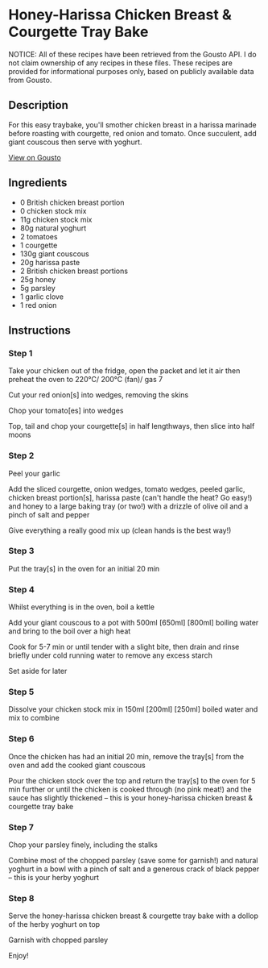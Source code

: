 # Honey-Harissa Chicken Breast & Courgette Tray Bake

NOTICE: All of these recipes have been retrieved from the Gousto API. I do not claim ownership of any recipes in these files. These recipes are provided for informational purposes only, based on publicly available data from Gousto.

## Description

For this easy traybake, you'll smother chicken breast in a harissa marinade before roasting with courgette, red onion and tomato. Once succulent, add giant couscous then serve with yoghurt.

[View on Gousto](https://www.gousto.co.uk/recipes/cookbook/honey-harissa-chicken-breast-courgette-tray-bake)

## Ingredients

- 0 British chicken breast portion
- 0 chicken stock mix
- 11g chicken stock mix
- 80g natural yoghurt
- 2 tomatoes
- 1 courgette
- 130g giant couscous
- 20g harissa paste
- 2 British chicken breast portions
- 25g honey
- 5g parsley
- 1 garlic clove
- 1 red onion

## Instructions


### Step 1

Take your chicken out of the fridge, open the packet and let it air then preheat the oven to 220°C/ 200°C (fan)/ gas 7

Cut your red onion[s] into wedges, removing the skins

Chop your tomato[es] into wedges

Top, tail and chop your courgette[s] in half lengthways, then slice into half moons


### Step 2

Peel your garlic

Add the sliced courgette, onion wedges, tomato wedges, peeled garlic, chicken breast portion[s], harissa paste (can't handle the heat? Go easy!) and honey to a large baking tray (or two!) with a drizzle of olive oil and a pinch of salt and pepper

Give everything a really good mix up (clean hands is the best way!)


### Step 3

Put the tray[s] in the oven for an initial 20 min


### Step 4

Whilst everything is in the oven, boil a kettle

Add your giant couscous to a pot with 500ml<span class="text-purple"><span class="text-danger"> [650ml] </span>[800ml]</span> boiling water and bring to the boil over a high heat

Cook for 5-7 min or until tender with a slight bite, then drain and rinse briefly under cold running water to remove any excess starch

Set aside for later


### Step 5

Dissolve your chicken stock mix in 150ml <span class="text-purple">[200ml] </span><span class="text-danger">[250ml] </span>boiled water and mix to combine


### Step 6

Once the chicken has had an initial 20 min, remove the tray[s] from the oven and add the cooked giant couscous

Pour the chicken stock over the top and return the tray[s] to the oven for 5 min further or until the chicken is cooked through (no pink meat!) and the sauce has slightly thickened – this is your honey-harissa chicken breast & courgette tray bake


### Step 7

Chop your parsley finely, including the stalks

Combine most of the chopped parsley (save some for garnish!) and natural yoghurt in a bowl with a pinch of salt and a generous crack of black pepper – this is your herby yoghurt

### Step 8

Serve the honey-harissa chicken breast & courgette tray bake with a dollop of the herby yoghurt on top

Garnish with chopped parsley

Enjoy!

